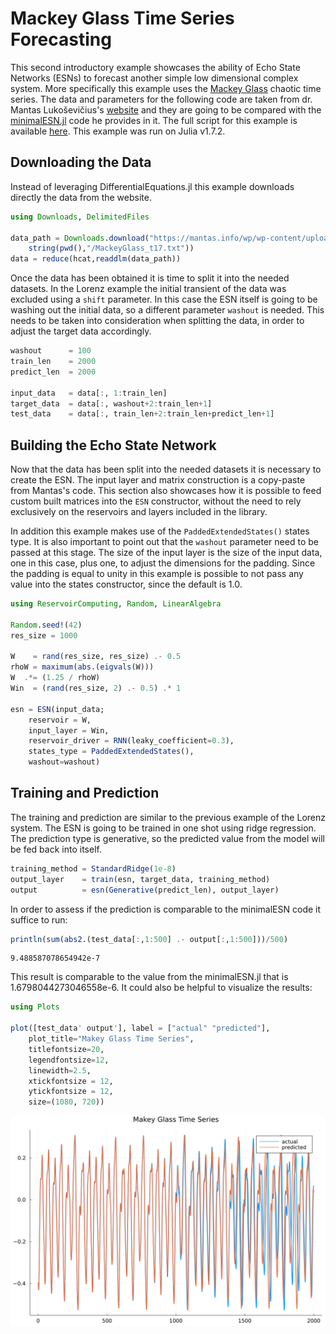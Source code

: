 # Mackey Glass Time Series Forecasting

This second introductory example showcases the ability of Echo State Networks (ESNs) to forecast another simple low dimensional complex system. More specifically this example uses the [Mackey Glass](http://www.scholarpedia.org/article/Mackey-Glass_equation) chaotic time series. The data and parameters for the following code are taken from dr. Mantas Lukoševičius's [website](https://mantas.info/) and they are going to be compared with the [minimalESN.jl](https://mantas.info/wp/wp-content/uploads/simple_esn/minimalESN.jl) code he provides in it. The full script for this example is available [here](https://github.com/MartinuzziFrancesco/reservoir-computing-examples/blob/main/mackeyglass_basic/mackeyglass_basic.jl). This example was run on Julia v1.7.2.

## Downloading the Data
Instead of leveraging DifferentialEquations.jl this example downloads directly the data from the website. 
```julia
using Downloads, DelimitedFiles

data_path = Downloads.download("https://mantas.info/wp/wp-content/uploads/simple_esn/MackeyGlass_t17.txt", 
    string(pwd(),"/MackeyGlass_t17.txt"))
data = reduce(hcat,readdlm(data_path))
```

Once the data has been obtained it is time to split it into the needed datasets. In the Lorenz example the initial transient of the data was excluded using a `shift` parameter. In this case the ESN itself is going to be washing out the initial data, so a different parameter `washout` is needed. This needs to be taken into consideration when splitting the data, in order to adjust the target data accordingly.
```julia
washout      = 100
train_len    = 2000
predict_len  = 2000

input_data   = data[:, 1:train_len]
target_data  = data[:, washout+2:train_len+1]
test_data    = data[:, train_len+2:train_len+predict_len+1]
```

## Building the Echo State Network
Now that the data has been split into the needed datasets it is necessary to create the ESN. The input layer and matrix construction is a copy-paste from Mantas's code. This section also showcases how it is possible to feed custom built matrices into the `ESN` constructor, without the need to rely exclusively on the reservoirs and layers included in the library.

In addition this example makes use of the `PaddedExtendedStates()` states type. It is also important to point out that the `washout` parameter need to be passed at this stage. The size of the input layer is the size of the input data, one in this case, plus one, to adjust the dimensions for the padding. Since the padding is equal to unity in this example is possible to not pass any value into the states constructor, since the default is 1.0.
```julia
using ReservoirComputing, Random, LinearAlgebra

Random.seed!(42)
res_size = 1000

W    = rand(res_size, res_size) .- 0.5 
rhoW = maximum(abs.(eigvals(W)))
W  .*= (1.25 / rhoW)
Win  = (rand(res_size, 2) .- 0.5) .* 1

esn = ESN(input_data; 
    reservoir = W,
    input_layer = Win,
    reservoir_driver = RNN(leaky_coefficient=0.3),
    states_type = PaddedExtendedStates(),
    washout=washout)
```

## Training and Prediction
The training and prediction are similar to the previous example of the Lorenz system. The ESN is going to be trained in one shot using ridge regression. The prediction type is generative, so the predicted value from the model will be fed back into itself. 
```julia
training_method = StandardRidge(1e-8) 
output_layer    = train(esn, target_data, training_method)    
output          = esn(Generative(predict_len), output_layer)
```

In order to assess if the prediction is comparable to the minimalESN code it suffice to run:
```julia
println(sum(abs2.(test_data[:,1:500] .- output[:,1:500]))/500)
```
```
9.488587078654942e-7
```

This result is comparable to the value from the minimalESN.jl that is 1.6798044273046558e-6. It could also be helpful to visualize the results:
```julia
using Plots

plot([test_data' output'], label = ["actual" "predicted"], 
    plot_title="Makey Glass Time Series",
    titlefontsize=20,
    legendfontsize=12,
    linewidth=2.5,
    xtickfontsize = 12,
    ytickfontsize = 12,
    size=(1080, 720))
```
![mackeyglass_basic](images/mackeyglass_basic.png)
